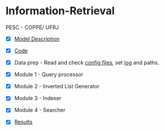 # Information-Retrieval
PESC - COPPE/ UFRJ

- [X] [Model Description](Modelo%20Vetorial.doc)

- [X] [Code](src/Information%20Retrieval.ipynb)

- [X] Data prep - Read and check [config files](config_files/), set [log](RESULT/logs.log) and paths.

- [X] Module 1 - Query processor

- [X] Module 2 - Inverted List Generator

- [X] Module 3 - Indexer

- [X] Module 4 - Searcher

- [X] [Results](RESULT/)